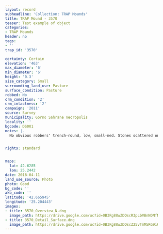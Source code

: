```yaml
---
layout: record
subheadline: 'Collection: TRAP Mounds'
title: TRAP Mound - 3570
teaser: Test example of object
categories:
- TRAP Mounds
header: no
tags:
- ''
trap_id: '3570'

certainty: Certain
elevation: '463'
max_diameter: '6'
min_diameter: '6'
height: '0.3'
size_category: Small
surrounding_land_use: Pasture
surface_condition: Pasture
robbed: No
crm_condition: '2'
crm_intactness: '2'
campaign: '2011'
source: Survey
municipality: Gorno Sahrane necropolis
locality: ''
bgcode: DS001
notes: |-
  No obvious robbers' trench-round, low, small-med. Stones scattered on top. Some damage by agricultural activity.


rights: standard


maps:
  lat: 42.6285
  lon: 25.2442
date: 2018-04-11
land_use_source: Photo
photo: Good
bg_code: ''
akb_code: ''
latitude: '42.665945'
longitude: '25.204443'
images:
- title: 3570_Overview_N.dng
  image_path: https://drive.google.com/uc?id=0B3Rg88wZDQscR3pLbVBnNDNfNnc
- title: 3570_Detail_Surface.dng
  image_path: https://drive.google.com/uc?id=0B3Rg88wZDQscZ25vTmM5RG9iOWM
---
```

